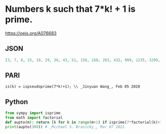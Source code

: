 # Numbers k such that 7\*k\! \+ 1 is prime\.
https://oeis.org/A076683
## JSON
```JSON
[3, 7, 8, 15, 19, 29, 36, 43, 51, 158, 160, 203, 432, 909, 1235, 3209, 8715, 9707]
```
## PARI
```PARI
is(k) = ispseudoprime(7*k!+1); \\ _Jinyuan Wang_, Feb 05 2020
```
## Python
```Python
from sympy import isprime
from math import factorial
def aupto(m): return [k for k in range(m+1) if isprime(7*factorial(k)+1)]
print(aupto(300)) # _Michael S. Branicky_, Mar 07 2021
```
